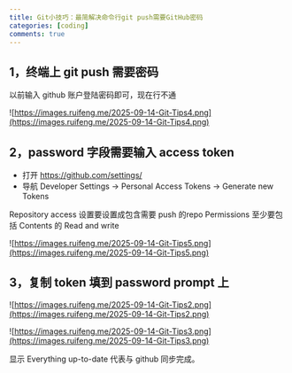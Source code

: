 ```yaml
---
title: Git小技巧：最简解决命令行git push需要GitHub密码
categories: [coding]
comments: true
---
```


## 1，终端上 git push 需要密码

以前输入 github 账户登陆密码即可，现在行不通

![https://images.ruifeng.me/2025-09-14-Git-Tips4.png](https://images.ruifeng.me/2025-09-14-Git-Tips4.png)


## 2，password 字段需要输入 access token

* 打开 https://github.com/settings/
* 导航 Developer Settings -> Personal Access Tokens -> Generate new Tokens

Repository access 设置要设置成包含需要 push 的repo
Permissions 至少要包括 Contents 的 Read and write

![https://images.ruifeng.me/2025-09-14-Git-Tips5.png](https://images.ruifeng.me/2025-09-14-Git-Tips5.png)

## 3，复制 token 填到 password prompt 上

![https://images.ruifeng.me/2025-09-14-Git-Tips2.png](https://images.ruifeng.me/2025-09-14-Git-Tips2.png)

![https://images.ruifeng.me/2025-09-14-Git-Tips3.png](https://images.ruifeng.me/2025-09-14-Git-Tips3.png)

显示 Everything up-to-date 代表与 github 同步完成。